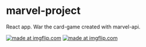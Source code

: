 # marvel-project
<p>React app. War the card-game created with marvel-api.</p>
<a href="https://imgflip.com/gif/26b4qk"><img src="https://i.imgflip.com/26b4qk.gif" title="made at imgflip.com"/></a>
<a href="https://imgflip.com/gif/26b4fz"><img src="https://i.imgflip.com/26b4fz.gif" title="made at imgflip.com"/></a>
